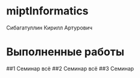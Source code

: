 # miptInformatics
Сибагатуллин Кирилл Артурович

# Выполненные работы
##1 Семинар
всё
##2 Cеминар
всё
##3 Семинар